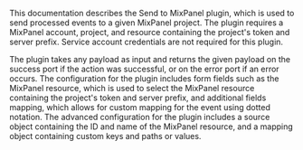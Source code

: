 This documentation describes the Send to MixPanel plugin, which is used to send processed events to a given MixPanel project. The plugin requires a MixPanel account, project, and resource containing the project's token and server prefix. Service account credentials are not required for this plugin.

The plugin takes any payload as input and returns the given payload on the success port if the action was successful, or on the error port if an error occurs. The configuration for the plugin includes form fields such as the MixPanel resource, which is used to select the MixPanel resource containing the project's token and server prefix, and additional fields mapping, which allows for custom mapping for the event using dotted notation. The advanced configuration for the plugin includes a source object containing the ID and name of the MixPanel resource, and a mapping object containing custom keys and paths or values.

